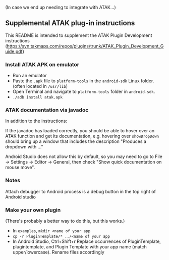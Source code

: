 (In case we end up needing to integrate with ATAK...)

## Supplemental ATAK plug-in instructions

This README is intended to supplement the ATAK Plugin Development instructions (https://svn.takmaps.com/repos/plugins/trunk/ATAK_Plugin_Development_Guide.pdf)


### Install ATAK APK on emulator

* Run an emulator
* Paste the ```.apk``` file to ```platform-tools``` in the ```android-sdk``` Linux folder. (often located in ```/usr/lib```)
* Open Terminal and navigate to ```platform-tools``` folder in ```android-sdk```.
* 
    ```./adb install atak.apk```
    
### ATAK documentation via javadoc

In addition to the instructions:

If the javadoc has loaded correctly, you should be able to hover over an ATAK function and get its documentation, e.g. hovering over ```showDropDown``` should bring up a window that includes the description "Produces a dropdown with ..."

Android Studio does not allow this by default, so you may need to go to File -> Settings -> Editor -> General, then check "Show quick documentation on mouse move".

### Notes

Attach debugger to Android process is a debug button in the top right of Android studio

### Make your own plugin

(There's probably a better way to do this, but this works.)

* In ```examples```, ```mkdir <name of your app```
* ```cp -r PluginTemplate/* ../<name of your app```
* In Android Studio, Ctrl+Shift+r Replace occurrences of PluginTemplate, plugintemplate, and Plugin Template with your app name (match upper/lowercase). Rename files accordingly 